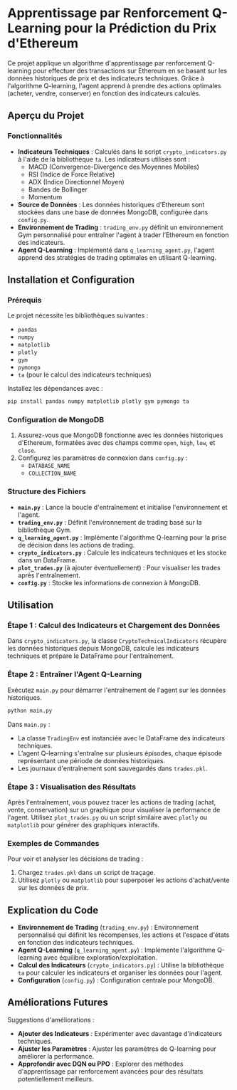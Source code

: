# Apprentissage par Renforcement Q-Learning pour la Prédiction du Prix d'Ethereum

Ce projet applique un algorithme d'apprentissage par renforcement Q-learning pour effectuer des transactions sur Ethereum en se basant sur les données historiques de prix et des indicateurs techniques. Grâce à l'algorithme Q-learning, l'agent apprend à prendre des actions optimales (acheter, vendre, conserver) en fonction des indicateurs calculés.

## Aperçu du Projet

### Fonctionnalités

- **Indicateurs Techniques** : Calculés dans le script `crypto_indicators.py` à l'aide de la bibliothèque `ta`. Les indicateurs utilisés sont :
  - MACD (Convergence-Divergence des Moyennes Mobiles)
  - RSI (Indice de Force Relative)
  - ADX (Indice Directionnel Moyen)
  - Bandes de Bollinger
  - Momentum
- **Source de Données** : Les données historiques d'Ethereum sont stockées dans une base de données MongoDB, configurée dans `config.py`.
- **Environnement de Trading** : `trading_env.py` définit un environnement Gym personnalisé pour entraîner l'agent à trader l’Ethereum en fonction des indicateurs.
- **Agent Q-Learning** : Implémenté dans `q_learning_agent.py`, l'agent apprend des stratégies de trading optimales en utilisant Q-learning.

## Installation et Configuration

### Prérequis

Le projet nécessite les bibliothèques suivantes :

- `pandas`
- `numpy`
- `matplotlib`
- `plotly`
- `gym`
- `pymongo`
- `ta` (pour le calcul des indicateurs techniques)

Installez les dépendances avec :

```bash
pip install pandas numpy matplotlib plotly gym pymongo ta
```

### Configuration de MongoDB

1. Assurez-vous que MongoDB fonctionne avec les données historiques d'Ethereum, formatées avec des champs comme `open`, `high`, `low`, et `close`.
2. Configurez les paramètres de connexion dans `config.py` :
   - `DATABASE_NAME`
   - `COLLECTION_NAME`

### Structure des Fichiers

- **`main.py`** : Lance la boucle d'entraînement et initialise l'environnement et l'agent.
- **`trading_env.py`** : Définit l'environnement de trading basé sur la bibliothèque Gym.
- **`q_learning_agent.py`** : Implémente l'algorithme Q-learning pour la prise de décision dans les actions de trading.
- **`crypto_indicators.py`** : Calcule les indicateurs techniques et les stocke dans un DataFrame.
- **`plot_trades.py`** (à ajouter éventuellement) : Pour visualiser les trades après l'entraînement.
- **`config.py`** : Stocke les informations de connexion à MongoDB.

## Utilisation

### Étape 1 : Calcul des Indicateurs et Chargement des Données

Dans `crypto_indicators.py`, la classe `CryptoTechnicalIndicators` récupère les données historiques depuis MongoDB, calcule les indicateurs techniques et prépare le DataFrame pour l'entraînement.

### Étape 2 : Entraîner l'Agent Q-Learning

Exécutez `main.py` pour démarrer l'entraînement de l'agent sur les données historiques.

```bash
python main.py
```

Dans `main.py` :

- La classe `TradingEnv` est instanciée avec le DataFrame des indicateurs techniques.
- L’agent Q-learning s'entraîne sur plusieurs épisodes, chaque épisode représentant une période de données historiques.
- Les journaux d'entraînement sont sauvegardés dans `trades.pkl`.

### Étape 3 : Visualisation des Résultats

Après l'entraînement, vous pouvez tracer les actions de trading (achat, vente, conservation) sur un graphique pour visualiser la performance de l'agent. Utilisez `plot_trades.py` ou un script similaire avec `plotly` ou `matplotlib` pour générer des graphiques interactifs.

### Exemples de Commandes

Pour voir et analyser les décisions de trading :

1. Chargez `trades.pkl` dans un script de traçage.
2. Utilisez `plotly` ou `matplotlib` pour superposer les actions d'achat/vente sur les données de prix.

## Explication du Code

- **Environnement de Trading** (`trading_env.py`) : Environnement personnalisé qui définit les récompenses, les actions et l'espace d'états en fonction des indicateurs techniques.
- **Agent Q-Learning** (`q_learning_agent.py`) : Implémente l'algorithme Q-learning avec équilibre exploration/exploitation.
- **Calcul des Indicateurs** (`crypto_indicators.py`) : Utilise la bibliothèque `ta` pour calculer les indicateurs et organiser les données pour l'agent.
- **Configuration** (`config.py`) : Configuration centrale pour MongoDB.

## Améliorations Futures

Suggestions d'améliorations :

- **Ajouter des Indicateurs** : Expérimenter avec davantage d'indicateurs techniques.
- **Ajuster les Paramètres** : Ajuster les paramètres de Q-learning pour améliorer la performance.
- **Approfondir avec DQN ou PPO** : Explorer des méthodes d'apprentissage par renforcement avancées pour des résultats potentiellement meilleurs.
